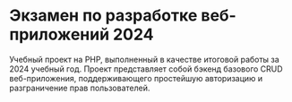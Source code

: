 # Экзамен по разработке веб-приложений 2024 #

Учебный проект на PHP, выполненный в качестве итоговой работы за 2024 учебный год.
Проект представляет собой бэкенд базового CRUD веб-приложения, поддерживающего простейшую авторизацию и разграничение прав пользователей.

